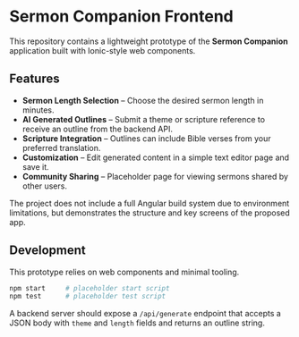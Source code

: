 # Sermon Companion Frontend

This repository contains a lightweight prototype of the **Sermon Companion** application built with Ionic-style web components.

## Features

- **Sermon Length Selection** – Choose the desired sermon length in minutes.
- **AI Generated Outlines** – Submit a theme or scripture reference to receive an outline from the backend API.
- **Scripture Integration** – Outlines can include Bible verses from your preferred translation.
- **Customization** – Edit generated content in a simple text editor page and save it.
- **Community Sharing** – Placeholder page for viewing sermons shared by other users.

The project does not include a full Angular build system due to environment limitations, but demonstrates the structure and key screens of the proposed app.

## Development

This prototype relies on web components and minimal tooling.

```bash
npm start     # placeholder start script
npm test      # placeholder test script
```

A backend server should expose a `/api/generate` endpoint that accepts a JSON body with `theme` and `length` fields and returns an outline string.
